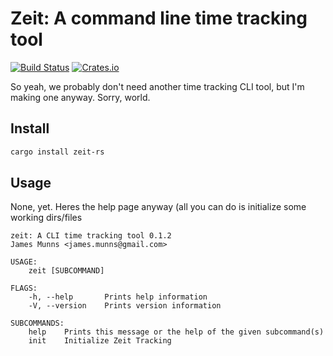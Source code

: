 # Zeit: A command line time tracking tool

[![Build Status](https://travis-ci.org/jamesmunns/zeit-rs.svg?branch=master)](https://travis-ci.org/jamesmunns/zeit-rs)
[![Crates.io](https://img.shields.io/crates/v/zeit-rs.svg)](https://crates.io/crates/zeit-rs)

So yeah, we probably don't need another time tracking CLI tool, but I'm making one anyway. Sorry, world.

## Install

```bash
cargo install zeit-rs
```

## Usage

None, yet. Heres the help page anyway (all you can do is initialize some working dirs/files

```
zeit: A CLI time tracking tool 0.1.2
James Munns <james.munns@gmail.com>

USAGE:
    zeit [SUBCOMMAND]

FLAGS:
    -h, --help       Prints help information
    -V, --version    Prints version information

SUBCOMMANDS:
    help    Prints this message or the help of the given subcommand(s)
    init    Initialize Zeit Tracking
```

